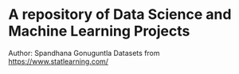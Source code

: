 # A repository of Data Science and Machine Learning Projects
Author: Spandhana Gonuguntla
Datasets from https://www.statlearning.com/
